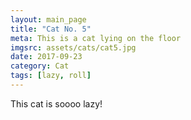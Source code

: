 ```yaml
---
layout: main_page
title: "Cat No. 5"
meta: This is a cat lying on the floor
imgsrc: assets/cats/cat5.jpg
date: 2017-09-23
category: Cat
tags: [lazy, roll]
---
```


This cat is soooo lazy!
